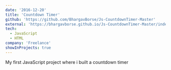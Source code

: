 ```yaml
---
date: '2016-12-20'
title: 'Countdown Timer'
github: 'https://github.com/BhargavBorse/Js-CountdownTimer-Master'
external: 'https://bhargavborse.github.io/Js-CountdownTimer-Master/index.html'
tech:
  - JavaScript
  - HTML
company: 'Freelance'
showInProjects: true
---
```


My first JavaScript project where i built a countdown timer
